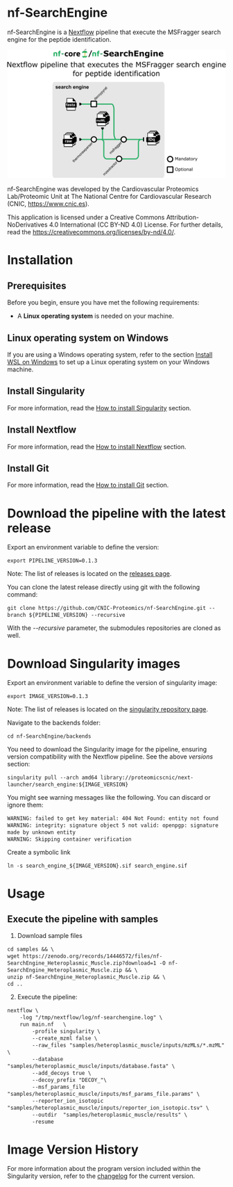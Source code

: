 # nf-SearchEngine

nf-SearchEngine is a [Nextflow](https://www.nextflow.io/) pipeline that execute the MSFragger search engine for the peptide identification.

![Workflow schema](docs/images/pipeline.png)

nf-SearchEngine was developed by the Cardiovascular Proteomics Lab/Proteomic Unit at The National Centre for Cardiovascular Research (CNIC, https://www.cnic.es).

This application is licensed under a Creative Commons Attribution-NoDerivatives 4.0 International (CC BY-ND 4.0) License. For further details, read the https://creativecommons.org/licenses/by-nd/4.0/.


# Installation

## Prerequisites

Before you begin, ensure you have met the following requirements:

- A **Linux operating system** is needed on your machine.

## Linux operating system on Windows

If you are using a Windows operating system, refer to the section [Install WSL on Windows](docs/WSL.md) to set up a Linux operating system on your Windows machine.

## Install Singularity

For more information, read the [How to install Singularity](docs/SingularityCE.md) section.

## Install Nextflow

For more information, read the [How to install Nextflow](docs/Nextflow.md) section.

## Install Git

For more information, read the [How to install Git](docs/Git.md) section.


# Download the pipeline with the latest release

Export an environment variable to define the version:
```
export PIPELINE_VERSION=0.1.3
```
Note: The list of releases is located on the [releases page](https://github.com/CNIC-Proteomics/nf-SearchEngine/releases).

You can clone the latest release directly using git with the following command:
```
git clone https://github.com/CNIC-Proteomics/nf-SearchEngine.git --branch ${PIPELINE_VERSION} --recursive
```
With the *--recursive* parameter, the submodules repositories are cloned as well.


# Download Singularity images

Export an environment variable to define the version of singularity image:
```
export IMAGE_VERSION=0.1.3
```
Note: The list of releases is located on the [singularity repository page](https://cloud.sylabs.io/library/proteomicscnic/next-launcher/search_engine).

Navigate to the backends folder:
```
cd nf-SearchEngine/backends
```

You need to download the Singularity image for the pipeline, ensuring version compatibility with the Nextflow pipeline. See the above *versions* section:
```
singularity pull --arch amd64 library://proteomicscnic/next-launcher/search_engine:${IMAGE_VERSION}
```

You might see warning messages like the following. You can discard or ignore them:

    WARNING: failed to get key material: 404 Not Found: entity not found
    WARNING: integrity: signature object 5 not valid: openpgp: signature made by unknown entity
    WARNING: Skipping container verification

Create a symbolic link
```
ln -s search_engine_${IMAGE_VERSION}.sif search_engine.sif
```


# Usage

## Execute the pipeline with samples


1. Download sample files
```
cd samples && \
wget https://zenodo.org/records/14446572/files/nf-SearchEngine_Heteroplasmic_Muscle.zip?download=1 -O nf-SearchEngine_Heteroplasmic_Muscle.zip && \
unzip nf-SearchEngine_Heteroplasmic_Muscle.zip && \
cd ..
```

2. Execute the pipeline:
```
nextflow \
    -log "/tmp/nextflow/log/nf-searchengine.log" \
    run main.nf   \
        -profile singularity \
        --create_mzml false \
        --raw_files "samples/heteroplasmic_muscle/inputs/mzMLs/*.mzML" \
        --database "samples/heteroplasmic_muscle/inputs/database.fasta" \
        --add_decoys true \
        --decoy_prefix "DECOY_"\
        --msf_params_file "samples/heteroplasmic_muscle/inputs/msf_params_file.params" \
        --reporter_ion_isotopic "samples/heteroplasmic_muscle/inputs/reporter_ion_isotopic.tsv" \
        --outdir  "samples/heteroplasmic_muscle/results" \
        -resume
```


# Image Version History

For more information about the program version included within the Singularity version, refer to the [changelog](changelog.md) for the current version.

